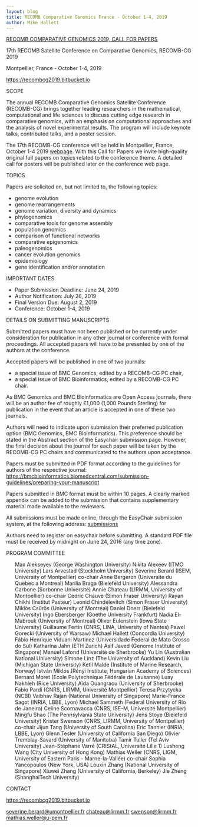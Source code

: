 ```yaml
---
layout: blog
title: RECOMB Comparative Genomics France - October 1-4, 2019 
author: Mike Hallett
---
```


[RECOMB COMPARATIVE GENOMICS 2019, CALL FOR PAPERS](https://recombcg2019.bitbucket.io)

17th RECOMB Satellite Conference on Comparative Genomics, RECOMB-CG 2019

Montpellier, France - October 1-4, 2019

https://recombcg2019.bitbucket.io

SCOPE

The annual RECOMB Comparative Genomics Satellite Conference (RECOMB-CG) brings
together leading researchers in the mathematical, computational and life
sciences to discuss cutting edge research in comparative genomics, with  an
emphasis on computational approaches and the analysis of novel experimental
results. The program will include keynote talks, contributed talks, and a
poster session.

The 17th RECOMB-CG conference will be held in Montpellier, France, October
1-4 2019 [webpage](https://recombcg2019.bitbucket.io). With this Call for Papers we
invite high-quality original full papers on topics related to the conference
theme. A detailed call for posters will be published later on the conference
web page.


TOPICS

Papers are solicited on, but not limited to, the following topics:

<ul>
<li> genome evolution </li>
<li> genome rearrangements</li>
<li> genome variation, diversity and dynamics</li>
<li> phylogenomics</li>
<li> comparative tools for genome assembly</li>
<li> population genomics</li>
<li> comparison of functional networks</li>
<li> comparative epigenomics</li>
<li> paleogenomics</li>
<li> cancer evolution genomics</li>
<li> epidemiology</li>
<li> gene identification and/or annotation</li>
</ul>

IMPORTANT DATES

<ul>
<li> Paper Submission Deadline: June 24, 2019</li>
<li> Author Notification: July 26, 2019</li>
<li> Final Version Due: August 2, 2019</li>
<li> Conference: October 1-4, 2019</li>
</ul>

DETAILS ON SUBMITTING MANUSCRIPTS

Submitted papers must have not been published or be currently under
consideration for publication in any other journal or conference with formal
proceedings. All accepted papers will have to be presented by one of the
authors at the conference.

Accepted papers will be published in one of two journals:
<ul>
<li> a special issue of BMC Genomics, edited by a RECOMB-CG PC chair,</li>
<li> a special issue of BMC Bioinformatics, edited by a RECOMB-CG PC chair.</li>
</ul>

As BMC Genomics and BMC Bioinformatics are Open Access journals, there will be
an author fee of roughly £1,000 (1,000 Pounds Sterling) for publication in the
event that an article is accepted in one of these two journals.

Authors will need to indicate upon submission their preferred publication
option (BMC Genomics, BMC Bioinformatics). This preference should be stated in
the Abstract section of the Easychair submission page.  However, the final
decision about the journal for each paper will be taken by the RECOMB-CG PC
chairs and communicated to the authors upon acceptance. 

Papers must be submitted in PDF format according to the guidelines for authors 
of the respective journal:
https://bmcbioinformatics.biomedcentral.com/submission-guidelines/preparing-your-manuscript

Papers submitted in BMC format must be within 10 pages. A clearly marked
appendix can be added to the submission that contains supplementary material
made available to the reviewers.

All submissions must be made online, through the EasyChair submission system,
at the following address:
[submissions](https://easychair.org/conferences/?conf=recombcg2019)

Authors need to register on easychair before submitting. A standard PDF 
file must be received by midnight on June 24, 2016 (any time zone).



PROGRAM COMMITTEE

<ul>
Max Alekseyev (George Washington University)</li>
Nikita Alexeev (ITMO University)</li>
Lars Arvestad (Stockholm University)</li>
Severine Berard (ISEM, University of Montpellier) co-chair</li>
Anne Bergeron (Universite du Quebec a Montreal)</li>
Marilia Braga (Bielefeld University)</li>
Alessandra Carbone (Sorbonne Université)</li>
Annie Chateau (LIRMM, University of Montpellier) co-chair</li>
Cedric Chauve (Simon Fraser University)</li>
Rayan Chikhi (Institut Pasteur)</li>
Leonid Chindelevitch (Simon Fraser University)</li>
Miklós Csűrös (University of Montréal)</li>
Daniel Doerr (Bielefeld University)</li>
Ingo Ebersberger (Goethe University Frankfurt)</li>
Nadia El-Mabrouk (University of Montreal)</li>
Oliver Eulenstein (Iowa State University)</li>
Guillaume Fertin (CNRS, LINA, University of Nantes)</li>
Pawel Gorecki (University of Warsaw)</li>
Michael Hallett (Concordia University)</li>
Fábio Henrique Viduani Martinez (Universidade Federal de Mato Grosso do Sul)</li>
Katharina Jahn (ETH Zurich) </li>
Asif Javed (Genome Institute of Singapore)</li>
Manuel Lafond (Université de Sherbrooke)</li>
Yu Lin (Australian National University)</li>
Simone Linz (The University of Auckland)</li>
Kevin Liu (Michigan State University)</li>
Ketil Malde (Institute of Marine Research, Norway)</li>
István Miklós (Rényi Institute, Hungarian Academy of Sciences)</li>
Bernard Moret (Ecole Polytechnique Fédérale de Lausanne)</li>
Luay Nakhleh (Rice University)</li>
Aïda Ouangraou (University of Sherbrooke)</li>
Fabio Pardi (CNRS, LIRMM, Université Montpellier)</li>
Teresa Przytycka (NCBI)</li>
Vaibhav Rajan (National University of Singapore)</li>
Marie-France Sagot (INRIA, LBBE, Lyon)</li>
Michael Sammeth (Federal University of Rio de Janeiro)</li>
Celine Scornavacca (CNRS, ISE-M, Université Montpellier)</li>
Mingfu Shao (The Pennsylvania State University)</li>
Jens Stoye (Bielefeld University)</li>
Krister Swenson (CNRS, LIRMM, University of Montpellier) co-chair</li>
Jijun Tang (University of South Carolina)</li>
Eric Tannier (INRIA, LBBE, Lyon)</li>
Glenn Tesler (University of California San Diego)</li>
Olivier Tremblay-Savard (University of Manitoba)</li>
Tamir Tuller (Tel Aviv University)</li>
Jean-Stéphane Varré (CRIStAL, Université Lille 1)</li>
Lusheng Wang (City University of Hong Kong)</li>
Mathias Weller (CNRS, LIGM, University of Eastern Paris - Marne-la-Vallée) co-chair</li>
Sophia Yancopoulos (New York, USA)</li>
Louxin Zhang (National University of Singapore)</li>
Xiuwei Zhang (University of California, Berkeley)</li>
Jie Zheng (ShanghaiTech University)</li>
</ul>

CONTACT

https://recombcg2019.bitbucket.io

severine.berard@umontpellier.fr
chateau@lirmm.fr
swenson@lirmm.fr
mathias.weller@u-pem.fr


